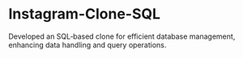# Instagram-Clone-SQL
Developed an SQL‐based clone for efficient database management, enhancing data handling and query operations.
